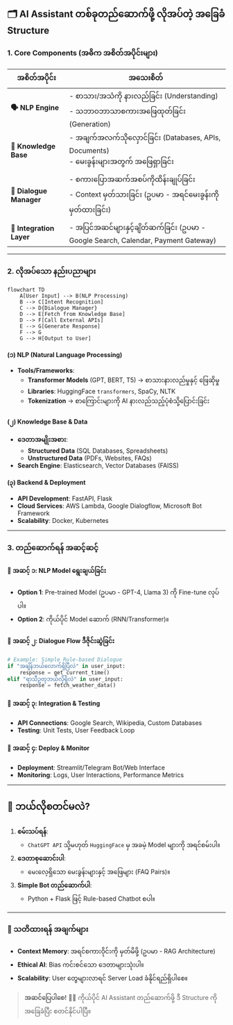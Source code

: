 
## **🗂️ AI Assistant တစ်ခုတည်ဆောက်ဖို့ လိုအပ်တဲ့ အခြေခံ Structure**
### **1. Core Components (အဓိက အစိတ်အပိုင်းများ)**
| **အစိတ်အပိုင်း**       | **အသေးစိတ်**                                                                 |
|------------------------|------------------------------------------------------------------------------|
| **🗣️ NLP Engine**       | - စာသား/အသံကို နားလည်ခြင်း (Understanding) <br> - သဘာဝဘာသာစကားအဖြေထုတ်ခြင်း (Generation) |
| **🧠 Knowledge Base**   | - အချက်အလက်သိုလှောင်ခြင်း (Databases, APIs, Documents) <br> - မေးခွန်းများအတွက် အဖြေရှာခြင်း |
| **🤖 Dialogue Manager** | - စကားပြောအဆက်အစပ်ကိုထိန်းချုပ်ခြင်း <br> - Context မှတ်သားခြင်း (ဥပမာ - အရင်မေးခွန်းကို မှတ်ထားခြင်း) |
| **🚀 Integration Layer**| - အပြင်အဆင်များနှင့်ချိတ်ဆက်ခြင်း (ဥပမာ - Google Search, Calendar, Payment Gateway) |

---

### **2. လိုအပ်သော နည်းပညာများ**
```mermaid
flowchart TD
    A[User Input] --> B(NLP Processing)
    B --> C[Intent Recognition]
    C --> D{Dialogue Manager}
    D --> E[Fetch from Knowledge Base]
    D --> F[Call External APIs]
    E --> G[Generate Response]
    F --> G
    G --> H[Output to User]
```

#### **(၁) NLP (Natural Language Processing)**
- **Tools/Frameworks**:  
  - **Transformer Models** (GPT, BERT, T5) → စာသားနားလည်မှုနှင့် ဖြေဆိုမှု  
  - **Libraries**: HuggingFace `transformers`, SpaCy, NLTK  
  - **Tokenization** → စာကြောင်းများကို AI နားလည်သည့်ပုံစံသို့ပြောင်းခြင်း  

#### **(၂) Knowledge Base & Data**
- **ဒေတာအမျိုးအစား**:  
  - **Structured Data** (SQL Databases, Spreadsheets)  
  - **Unstructured Data** (PDFs, Websites, FAQs)  
- **Search Engine**: Elasticsearch, Vector Databases (FAISS)  

#### **(၃) Backend & Deployment**
- **API Development**: FastAPI, Flask  
- **Cloud Services**: AWS Lambda, Google Dialogflow, Microsoft Bot Framework  
- **Scalability**: Docker, Kubernetes  

---

### **3. တည်ဆောက်ရန် အဆင့်ဆင့်**
#### **📌 အဆင့် ၁: NLP Model ရွေးချယ်ခြင်း**
- **Option 1**: Pre-trained Model (ဥပမာ - GPT-4, Llama 3) ကို Fine-tune လုပ်ပါ။  
- **Option 2**: ကိုယ်ပိုင် Model ဆောက် (RNN/Transformer)။  

#### **📌 အဆင့် ၂: Dialogue Flow ဒီဇိုင်းဆွဲခြင်း**
```python
# Example: Simple Rule-based Dialogue
if "အချိန်ဘယ်လောက်ရှိပြီလဲ" in user_input:
    response = get_current_time()
elif "ရာသီဥတုဘယ်လိုရှိလဲ" in user_input:
    response = fetch_weather_data()
```

#### **📌 အဆင့် ၃: Integration & Testing**
- **API Connections**: Google Search, Wikipedia, Custom Databases  
- **Testing**: Unit Tests, User Feedback Loop  

#### **📌 အဆင့် ၄: Deploy & Monitor**
- **Deployment**: Streamlit/Telegram Bot/Web Interface  
- **Monitoring**: Logs, User Interactions, Performance Metrics  

---

## **🚀 ဘယ်လိုစတင်မလဲ?**
1. **စမ်းသပ်ရန်**:  
   - `ChatGPT API` သို့မဟုတ် `HuggingFace` မှ အခမဲ့ Model များကို အရင်စမ်းပါ။  
2. **ဒေတာစုဆောင်းပါ**:  
   - မေးလေ့ရှိသော မေးခွန်းများနှင့် အဖြေများ (FAQ Pairs)။  
3. **Simple Bot တည်ဆောက်ပါ**:  
   - Python + Flask ဖြင့် Rule-based Chatbot စပါ။  

---

### **📌 သတိထားရန် အချက်များ**
- **Context Memory**: အရင်စကားဝိုင်းကို မှတ်မိဖို့ (ဥပမာ - RAG Architecture)  
- **Ethical AI**: Bias ကင်းစင်သော ဒေတာများသုံးပါ။  
- **Scalability**: User တွေများလာရင် Server Load ခံနိုင်ရည်ရှိပါစေ။  

> **အဆင်ပြေပါစေ!** 🤖✨ ကိုယ်ပိုင် AI Assistant တည်ဆောက်ဖို့ ဒီ Structure ကို အခြေခံပြီး စတင်နိုင်ပါပြီ။
